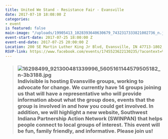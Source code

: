 ```yaml
---
title: United We Stand - Resistance Fair - Evansville
date: 2017-07-10 18:08:00 Z
categories:
- event
is featured: false
main-image: "/uploads/19905413_1028393640630679_7432317333821002736_n.jpg"
event-start-date: 2017-07-25 18:00:00 Z
event-end-date: 2017-07-25 20:00:00 Z
Location: 200 SE Martin Luther King Jr Blvd, Evansville, IN 47713-1802, United States
RSVP-link: https://www.facebook.com/events/1745523622130235/?acontext=%7B%22action_history%22%3A%22null%22%7D
---
```


> ### ![16298499_921300481339996_5605161144579505182_n-3b3188.jpg](/uploads/16298499_921300481339996_5605161144579505182_n-3b3188.jpg)Indivisible is hosting Evansville groups, working to advocate for change. We currently have 14 groups joining us that will have a representative who will provide information about what the group does, events that the group is involved in and how you could get involved. In addition, we will highlight a new website, Southwest Indiana Partnership Action Network (SWINPAN) that helps people connect to local groups of interest. This event will be fun, family friendly, and informative. Please join us!